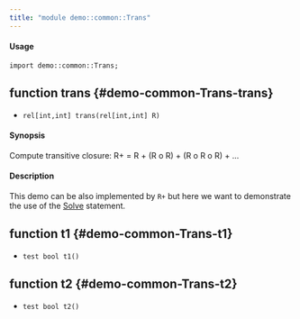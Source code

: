 ```yaml
---
title: "module demo::common::Trans"
---
```


#### Usage

`import demo::common::Trans;`


## function trans {#demo-common-Trans-trans}

* ``rel[int,int] trans(rel[int,int] R)``

#### Synopsis

Compute transitive closure: R+ = R + (R o R) + (R o R o R) + ...

#### Description


  This demo can be also implemented by `R+` but here
  we want to demonstrate the use of the [Solve](../../../Rascal/Statements/Solve/index.md) statement.

## function t1 {#demo-common-Trans-t1}

* ``test bool t1()``

## function t2 {#demo-common-Trans-t2}

* ``test bool t2()``

